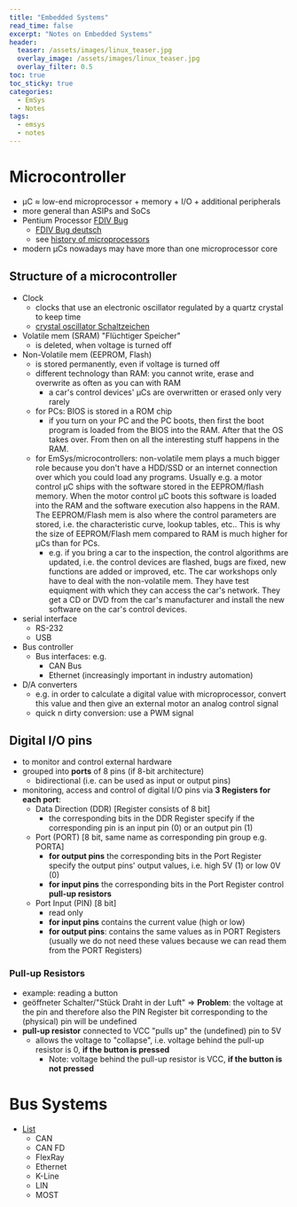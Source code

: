 ```yaml
---
title: "Embedded Systems"
read_time: false
excerpt: "Notes on Embedded Systems"
header:
  teaser: /assets/images/linux_teaser.jpg
  overlay_image: /assets/images/linux_teaser.jpg
  overlay_filter: 0.5 
toc: true
toc_sticky: true
categories:
  - EmSys
  - Notes
tags:
  - emsys
  - notes
---
```


# Microcontroller

- µC $\approx$ low-end microprocessor + memory + I/O + additional peripherals
- more general than ASIPs and SoCs
- Pentium Processor [FDIV Bug](https://en.wikipedia.org/wiki/Pentium_FDIV_bug)
    - [FDIV Bug deutsch](https://de.wikipedia.org/wiki/Pentium-FDIV-Bug)
    - see [history of microprocessors](https://www.heise.de/hintergrund/Die-ersten-25-Jahre-in-der-Geschichte-der-Mikroprozessoren-4981272.html?seite=4)
- modern µCs nowadays may have more than one microprocessor core

## Structure of a microcontroller

- Clock
    - clocks that use an electronic oscillator regulated by a quartz crystal to keep time
    - [crystal oscillator Schaltzeichen](https://en.wikipedia.org/wiki/Crystal_oscillator)
- Volatile mem (SRAM) "Flüchtiger Speicher"
    - is deleted, when voltage is turned off
- Non-Volatile mem (EEPROM, Flash)
    - is stored permanently, even if voltage is turned off
    - different technology than RAM: you cannot write, erase and overwrite as often as you can with RAM
        - a car's control devices' µCs are overwritten or erased only very rarely
    - for PCs: BIOS is stored in a ROM chip
        - if you turn on your PC and the PC boots, then first the boot program is loaded from the BIOS into the RAM. After that the OS takes over. From then on all the interesting stuff happens in the RAM.
    - for EmSys/microcontrollers: non-volatile mem plays a much bigger role because you don't have a HDD/SSD or an internet connection over which you could load any programs. Usually e.g. a motor control µC ships with the software stored in the EEPROM/flash memory. When the motor control µC boots this software is loaded into the RAM and the software execution also happens in the RAM. The EEPROM/Flash mem is also where the control parameters are stored, i.e. the characteristic curve, lookup tables, etc.. This is why the size of EEPROM/Flash mem compared to RAM is much higher for µCs than for PCs.
        - e.g. if you bring a car to the inspection, the control algorithms are updated, i.e. the control devices are flashed, bugs are fixed, new functions are added or improved, etc. The car workshops only have to deal with the non-volatile mem. They have test equiqment with which they can access the car's network. They get a CD or DVD from the car's manufacturer and install the new software on the car's control devices.
- serial interface
    - RS-232
    - USB
- Bus controller
    - Bus interfaces: e.g. 
        - CAN Bus
        - Ethernet (increasingly important in industry automation)
- D/A converters
    - e.g. in order to calculate a digital value with microprocessor, convert this value and then give an external motor an analog control signal
    - quick n dirty conversion: use a PWM signal

## Digital I/O pins

- to monitor and control external hardware
- grouped into **ports** of 8 pins (if 8-bit architecture)
    - bidirectional (i.e. can be used as input or output pins)
- monitoring, access and control of digital I/O pins via **3 Registers for each port**:
    - Data Direction (DDR) [Register consists of 8 bit]
        - the corresponding bits in the DDR Register specify if the corresponding pin is an input pin (0) or an output pin (1)
    - Port (PORT) [8 bit, same name as corresponding pin group e.g. PORTA]
        - **for output pins** the corresponding bits in the Port Register specify the output pins' output values, i.e. high 5V (1) or low 0V (0)
        - **for input pins** the corresponding bits in the Port Register control **pull-up resistors**
    - Port Input (PIN) [8 bit]
        - read only
        - **for input pins** contains the current value (high or low)
        - **for output pins**: contains the same values as in PORT Registers (usually we do not need these values because we can read them from the PORT Registers)

### Pull-up Resistors

- example: reading a button
- geöffneter Schalter/"Stück Draht in der Luft" $\Rightarrow$ **Problem**: the voltage at the pin and therefore also the PIN Register bit corresponding to the (physical) pin will be undefined
- **pull-up resistor** connected to VCC "pulls up" the (undefined) pin to 5V
    - allows the voltage to "collapse", i.e. voltage behind the pull-up resistor is 0, **if the button is pressed**
        - Note: voltage behind the pull-up resistor is VCC, **if the button is not pressed**

# Bus Systems

- [List](https://automotive.softing.com/standards/bus-systems.html)
    - CAN
    - CAN FD
    - FlexRay
    - Ethernet
    - K-Line
    - LIN
    - MOST
